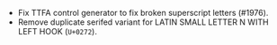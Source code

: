 * Fix TTFA control generator to fix broken superscript letters (#1976).
* Remove duplicate serifed variant for LATIN SMALL LETTER N WITH LEFT HOOK (`U+0272`).
